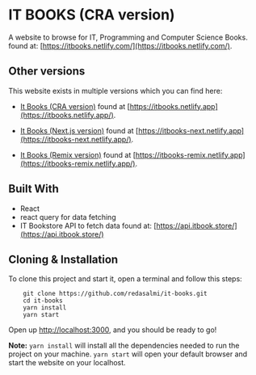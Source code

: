 # IT BOOKS (CRA version)

A website to browse for IT, Programming and Computer Science Books. found at: [https://itbooks.netlify.com/](https://itbooks.netlify.com/).

## Other versions

This website exists in multiple versions which you can find here:

- [It Books (CRA version)](https://github.com/redasalmi/it-books) found at [https://itbooks.netlify.app](https://itbooks.netlify.app/).

- [It Books (Next.js version)](https://github.com/redasalmi/it-books-nextjs) found at [https://itbooks-next.netlify.app](https://itbooks-next.netlify.app/).

- [It Books (Remix version)](https://github.com/redasalmi/it-books-remix) found at [https://itbooks-remix.netlify.app](https://itbooks-remix.netlify.app/).

## Built With

- React
- react query for data fetching
- IT Bookstore API to fetch data found at: [https://api.itbook.store/](https://api.itbook.store/)

## Cloning & Installation

To clone this project and start it, open a terminal and follow this steps:

```
	git clone https://github.com/redasalmi/it-books.git
	cd it-books
	yarn install
	yarn start
```

Open up [http://localhost:3000](http://localhost:3000), and you should be ready to go!

**Note:**
`yarn install` will install all the dependencies needed to run the project on your machine.
`yarn start` will open your default browser and start the website on your localhost.
